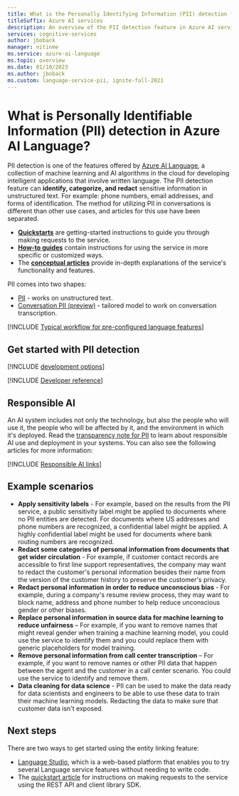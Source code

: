 ```yaml
---
title: What is the Personally Identifying Information (PII) detection feature in Azure AI Language?
titleSuffix: Azure AI services
description: An overview of the PII detection feature in Azure AI services, which helps you extract entities and sensitive information (PII) in text.
services: cognitive-services
author: jboback
manager: nitinme
ms.service: azure-ai-language
ms.topic: overview
ms.date: 01/10/2023
ms.author: jboback
ms.custom: language-service-pii, ignite-fall-2021
---
```


# What is Personally Identifiable Information (PII) detection in Azure AI Language?

PII detection is one of the features offered by [Azure AI Language](../overview.md), a collection of machine learning and AI algorithms in the cloud for developing intelligent applications that involve written language. The PII detection feature can **identify, categorize, and redact** sensitive information in unstructured text. For example: phone numbers, email addresses, and forms of identification. The method for utilizing PII in conversations is different than other use cases, and articles for this use have been separated.

* [**Quickstarts**](quickstart.md) are getting-started instructions to guide you through making requests to the service.
* [**How-to guides**](how-to-call.md) contain instructions for using the service in more specific or customized ways.
* The [**conceptual articles**](concepts/entity-categories.md) provide in-depth explanations of the service's functionality and features.

PII comes into two shapes:
* [PII](how-to-call.md) - works on unstructured text.
* [Conversation PII (preview)](how-to-call-for-conversations.md) - tailored model to work on conversation transcription.


[!INCLUDE [Typical workflow for pre-configured language features](../includes/overview-typical-workflow.md)]

## Get started with PII detection

[!INCLUDE [development options](./includes/development-options.md)]

[!INCLUDE [Developer reference](../includes/reference-samples-text-analytics.md)] 



## Responsible AI 

An AI system includes not only the technology, but also the people who will use it, the people who will be affected by it, and the environment in which it's deployed. Read the [transparency note for PII](/legal/cognitive-services/language-service/transparency-note-personally-identifiable-information?context=/azure/ai-services/language-service/context/context) to learn about responsible AI use and deployment in your systems. You can also see the following articles for more information:

[!INCLUDE [Responsible AI links](../includes/overview-responsible-ai-links.md)]

## Example scenarios

* **Apply sensitivity labels** - For example, based on the results from the PII service, a public sensitivity label might be applied to documents where no PII entities are detected. For documents where US addresses and phone numbers are recognized, a confidential label might be applied. A highly confidential label might be used for documents where bank routing numbers are recognized.
* **Redact some categories of personal information from documents that get wider circulation** - For example, if customer contact records are accessible to first line support representatives, the company may want to redact the customer's personal information besides their name from the version of the customer history to preserve the customer's privacy.
* **Redact personal information in order to reduce unconscious bias** - For example, during a company's resume review process, they may want to block name, address and phone number to help reduce unconscious gender or other biases.
* **Replace personal information in source data for machine learning to reduce unfairness** – For example, if you want to remove names that might reveal gender when training a machine learning model, you could use the service to identify them and you could replace them with generic placeholders for model training.
* **Remove personal information from call center transcription** – For example, if you want to remove names or other PII data that happen between the agent and the customer in a call center scenario. You could use the service to identify and remove them.
* **Data cleaning for data science** - PII can be used to make the data ready for data scientists and engineers to be able to use these data to train their machine learning models. Redacting the data to make sure that customer data isn't exposed.



## Next steps

There are two ways to get started using the entity linking feature:
* [Language Studio](../language-studio.md), which is a web-based platform that enables you to try several Language service features without needing to write code.
* The [quickstart article](quickstart.md) for instructions on making requests to the service using the REST API and client library SDK.  

